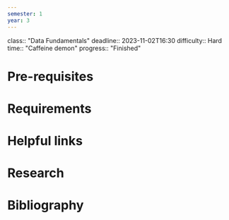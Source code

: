 ```yaml
---
semester: 1
year: 3
---
```

class:: "Data Fundamentals"
deadline:: 2023-11-02T16:30
difficulty:: Hard
time:: "Caffeine demon"
progress:: "Finished"

# Pre-requisites

# Requirements

# Helpful links

# Research

# Bibliography

